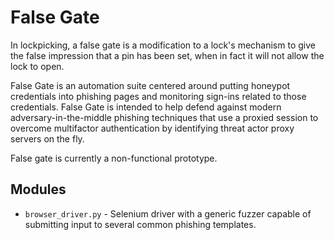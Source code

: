 # False Gate

In lockpicking, a false gate is a modification to a lock's mechanism to give the false impression that a pin has been set, when in fact it will not allow the lock to open. 

False Gate is an automation suite centered around putting honeypot credentials into phishing pages and monitoring sign-ins related to those credentials. False Gate is intended to help defend against modern adversary-in-the-middle phishing techniques that use a proxied session to overcome multifactor authentication by identifying threat actor proxy servers on the fly. 

False gate is currently a non-functional prototype.

## Modules 

- `browser_driver.py` - Selenium driver with a generic fuzzer capable of submitting input to several common phishing templates. 
